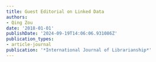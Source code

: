 ```yaml
---
title: Guest Editorial on Linked Data
authors:
- Qing Zou
date: '2018-01-01'
publishDate: '2024-09-19T14:06:06.931086Z'
publication_types:
- article-journal
publication: '*International Journal of Librarianship*'
---
```


